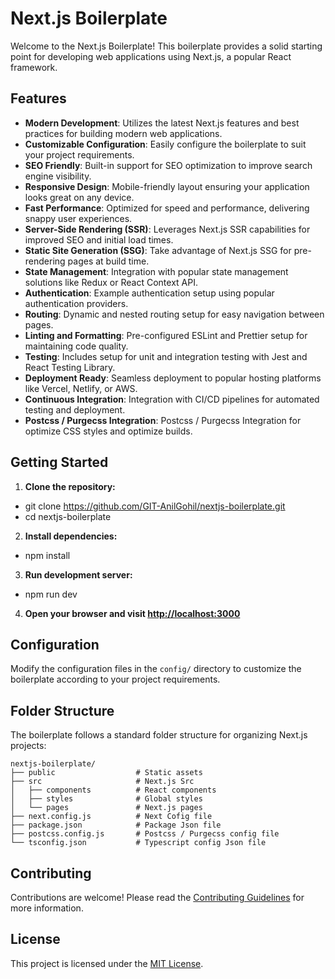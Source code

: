 # Next.js Boilerplate

Welcome to the Next.js Boilerplate! This boilerplate provides a solid starting point for developing web applications using Next.js, a popular React framework.

## Features

- **Modern Development**: Utilizes the latest Next.js features and best practices for building modern web applications.
- **Customizable Configuration**: Easily configure the boilerplate to suit your project requirements.
- **SEO Friendly**: Built-in support for SEO optimization to improve search engine visibility.
- **Responsive Design**: Mobile-friendly layout ensuring your application looks great on any device.
- **Fast Performance**: Optimized for speed and performance, delivering snappy user experiences.
- **Server-Side Rendering (SSR)**: Leverages Next.js SSR capabilities for improved SEO and initial load times.
- **Static Site Generation (SSG)**: Take advantage of Next.js SSG for pre-rendering pages at build time.
- **State Management**: Integration with popular state management solutions like Redux or React Context API.
- **Authentication**: Example authentication setup using popular authentication providers.
- **Routing**: Dynamic and nested routing setup for easy navigation between pages.
- **Linting and Formatting**: Pre-configured ESLint and Prettier setup for maintaining code quality.
- **Testing**: Includes setup for unit and integration testing with Jest and React Testing Library.
- **Deployment Ready**: Seamless deployment to popular hosting platforms like Vercel, Netlify, or AWS.
- **Continuous Integration**: Integration with CI/CD pipelines for automated testing and deployment.
- **Postcss / Purgecss Integration**: Postcss / Purgecss Integration for optimize CSS styles and optimize builds.

## Getting Started

1. **Clone the repository:**

- git clone https://github.com/GIT-AnilGohil/nextjs-boilerplate.git
- cd nextjs-boilerplate


2. **Install dependencies:**

- npm install


3. **Run development server:**

- npm run dev


4. **Open your browser and visit [http://localhost:3000](http://localhost:3000)**

## Configuration

Modify the configuration files in the `config/` directory to customize the boilerplate according to your project requirements.

## Folder Structure

The boilerplate follows a standard folder structure for organizing Next.js projects:

    nextjs-boilerplate/
    ├── public                  # Static assets
    ├── src                     # Next.js Src
    │   ├── components          # React components
    │   ├── styles              # Global styles
    │   └── pages               # Next.js pages
    ├── next.config.js          # Next Cofig file
    ├── package.json            # Package Json file
    ├── postcss.config.js       # Postcss / Purgecss config file
    └── tsconfig.json           # Typescript config Json file

## Contributing

Contributions are welcome! Please read the [Contributing Guidelines](CONTRIBUTING.md) for more information.

## License

This project is licensed under the [MIT License](LICENSE).
